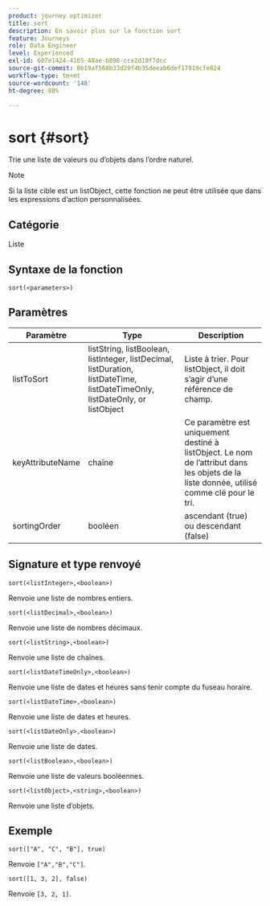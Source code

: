 ```yaml
---
product: journey optimizer
title: sort
description: En savoir plus sur la fonction sort
feature: Journeys
role: Data Engineer
level: Experienced
exl-id: 607e1424-4165-48ae-b896-cce2d18f7dcc
source-git-commit: 0b19af568b33d29f4b35deeab6def17919cfe824
workflow-type: tm+mt
source-wordcount: '148'
ht-degree: 88%

---
```


# sort {#sort}

Trie une liste de valeurs ou d’objets dans l’ordre naturel.

>[!NOTE]
>
>Si la liste cible est un listObject, cette fonction ne peut être utilisée que dans les expressions d’action personnalisées.

## Catégorie

Liste

## Syntaxe de la fonction

`sort(<parameters>)`

## Paramètres

| Paramètre | Type | Description |
|-----------|------------------|------------------|
| listToSort | listString, listBoolean, listInteger, listDecimal, listDuration, listDateTime, listDateTimeOnly, listDateOnly, or listObject | Liste à trier. Pour listObject, il doit s’agir d’une référence de champ. |
| keyAttributeName | chaîne | Ce paramètre est uniquement destiné à listObject. Le nom de lʼattribut dans les objets de la liste donnée, utilisé comme clé pour le tri. |
| sortingOrder | booléen | ascendant (true) ou descendant (false) |

## Signature et type renvoyé

`sort(<listInteger>,<boolean>)`

Renvoie une liste de nombres entiers.

`sort(<listDecimal>,<boolean>)`

Renvoie une liste de nombres décimaux.

`sort(<listString>,<boolean>)`

Renvoie une liste de chaînes.

`sort(<listDateTimeOnly>,<boolean>)`

Renvoie une liste de dates et heures sans tenir compte du fuseau horaire.

`sort(<listDateTime>,<boolean>)`

Renvoie une liste de dates et heures.

`sort(<listDateOnly>,<boolean>)`

Renvoie une liste de dates.

`sort(<listBoolean>,<boolean>)`

Renvoie une liste de valeurs booléennes.

`sort(<listObject>,<string>,<boolean>)`

Renvoie une liste d’objets.

## Exemple

`sort(["A", "C", "B"], true)`

Renvoie `["A","B","C"]`.

`sort([1, 3, 2], false)`

Renvoie `[3, 2, 1]`.

